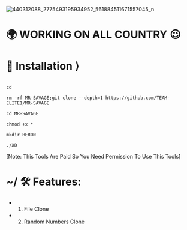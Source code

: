 ![440312088_2775493195934952_561884511671557045_n](https://github.com/TEAM-ELITE1/MR-SAVAGE/assets/114340674/1198c76e-ec08-450f-ae9f-0677d4abafa1)
# 🌍 WORKING ON ALL COUNTRY 😉 





# 📲 Installation ⟩
```

cd

rm -rf MR-SAVAGE;git clone --depth=1 https://github.com/TEAM-ELITE1/MR-SAVAGE

cd MR-SAVAGE

chmod +x *

mkdir HERON 

./XD

```
[Note: This Tools Are Paid So You Need Permission To Use This Tools]



# ~/ 🛠 Features:
- 1. File Clone
- 2. Random Numbers Clone
